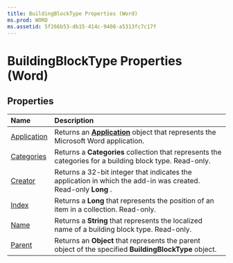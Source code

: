 ```yaml
---
title: BuildingBlockType Properties (Word)
ms.prod: WORD
ms.assetid: 5f266b53-db15-414c-9408-a5313fc7c17f
---
```



# BuildingBlockType Properties (Word)

## Properties



|**Name**|**Description**|
|:-----|:-----|
|[Application](buildingblocktype-application-property-word.md)|Returns an  **[Application](application-object-word.md)** object that represents the Microsoft Word application.|
|[Categories](buildingblocktype-categories-property-word.md)|Returns a  **Categories** collection that represents the categories for a building block type. Read-only.|
|[Creator](buildingblocktype-creator-property-word.md)|Returns a 32-bit integer that indicates the application in which the add-in was created. Read-only  **Long** .|
|[Index](buildingblocktype-index-property-word.md)|Returns a  **Long** that represents the position of an item in a collection. Read-only.|
|[Name](buildingblocktype-name-property-word.md)|Returns a  **String** that represents the localized name of a building block type. Read-only.|
|[Parent](buildingblocktype-parent-property-word.md)|Returns an  **Object** that represents the parent object of the specified **BuildingBlockType** object.|

